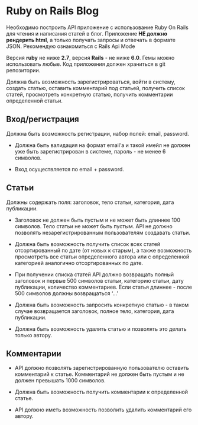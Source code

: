 # Ruby on Rails Blog

Необходимо построить API приложение с использование Ruby On Rails для чтения и написания статей в блог. Приложение **НЕ должно рендерить html**, а только получать запросы и отвечать в формате JSON. Рекомендую ознакомиться с Rails Api Mode

Версия **ruby** не ниже **2.7**, версия **Rails** - не ниже **6.0**. Гемы можно использовать любые. Код приложения должен храниться в git репозитории.

Должна быть возможность зарегистрироваться, войти в систему, создать статью, оставить комментарий под статьей, получить список статей, просмотреть конкретную статью, получить комментарии определенной статьи.

## Вход/регистрация
Должна быть возможность регистрации, набор полей: email, password.

- Должна быть валидация на формат email’а и такой имейл не должен уже быть зарегистрирован в системе, пароль - не менее 6 символов.

- Вход осуществляется по email + password.

## Статьи
Должны содержать поля: заголовок, тело статьи, категория, дата публикации.

- Заголовок не должен быть пустым и не может быть длиннее 100 символов. Тело статьи не может быть пустым. API не должно позволять незарегистрированным пользователям создавать статьи.

- Должна быть возможность получить список всех статей отсортированный по дате (от новых к старым), а также возможность просмотреть все статьи определенного автора или с определенной категорией аналогично отсортированных по дате.

- При получении списка статей API должно возвращать полный заголовок и первые 500 символов статьи, категорию статьи, дату публикации, количество комментариев. Если статья длиннее - после 500 символов должны возвращаться ‘...’

- Должна быть возможность запросить конкретную статью - в таком случае возвращается заголовок, полное тело, категория, дата публикации.

- Должна быть возможность удалить статью и позволять это делать только автору.

## Комментарии
- API должно позволять зарегистрированную пользователю оставить комментарий к статье. Комментарий не должен быть пустым и не должен превышать 1000 символов.

- Должна быть возможность получить комментарии к определенной статье.

- API должно иметь возможность позволить удалить комментарий его автору.




